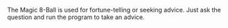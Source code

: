 The Magic 8-Ball is used for fortune-telling or seeking advice.
Just ask the question and run the program to take an advice.
